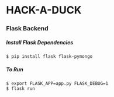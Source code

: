 # HACK-A-DUCK

### Flask Backend
##### Install Flask Dependencies
```
$ pip install flask flask-pymongo
```

##### To Run
```
$ export FLASK_APP=app.py FLASK_DEBUG=1
$ flask run
```
